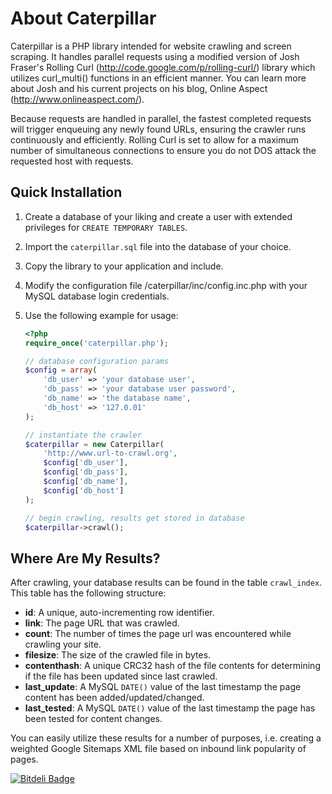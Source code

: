 # About Caterpillar #

Caterpillar is a PHP library intended for website crawling and screen scraping.  It handles parallel requests using a modified version of Josh Fraser's Rolling Curl (http://code.google.com/p/rolling-curl/) library which utilizes curl_multi() functions in an efficient manner.  You can learn more about Josh and his current projects on his blog, Online Aspect (http://www.onlineaspect.com/).

Because requests are handled in parallel, the fastest completed requests will trigger enqueuing any newly found URLs, ensuring the crawler runs continuously and efficiently.  Rolling Curl is set to allow for a maximum number of simultaneous connections to ensure you do not DOS attack the requested host with requests.

## Quick Installation ##

1. Create a database of your liking and create a user with extended privileges for `CREATE TEMPORARY TABLES`.
2. Import the `caterpillar.sql` file into the database of your choice.
3. Copy the library to your application and include.
4. Modify the configuration file /caterpillar/inc/config.inc.php with your MySQL database login credentials.
5. Use the following example for usage:

    ```php
    <?php
	require_once('caterpillar.php');
    
    // database configuration params
    $config = array(
        'db_user' => 'your database user',
        'db_pass' => 'your database user password',
        'db_name' => 'the database name',
        'db_host' => '127.0.01'
    );

    // instantiate the crawler
	$caterpillar = new Caterpillar(
	    'http://www.url-to-crawl.org', 
	    $config['db_user'], 
	    $config['db_pass'], 
	    $config['db_name'], 
	    $config['db_host']
	);
	
    // begin crawling, results get stored in database
	$caterpillar->crawl();
    ```
    
## Where Are My Results? ##

After crawling, your database results can be found in the table `crawl_index`. This table has the following structure:

* **id**: A unique, auto-incrementing row identifier.
* **link**: The page URL that was crawled.
* **count**: The number of times the page url was encountered while crawling your site.
* **filesize**: The size of the crawled file in bytes.
* **contenthash**: A unique CRC32 hash of the file contents for determining if the file has been updated since last crawled.
* **last_update**: A MySQL `DATE()` value of the last timestamp the page content has been added/updated/changed.
* **last_tested**: A MySQL `DATE()` value of the last timestamp the page has been tested for content changes.

You can easily utilize these results for a number of purposes, i.e. creating a weighted Google Sitemaps XML file based on inbound link popularity of pages.


[![Bitdeli Badge](https://d2weczhvl823v0.cloudfront.net/cballou/caterpillar/trend.png)](https://bitdeli.com/free "Bitdeli Badge")

